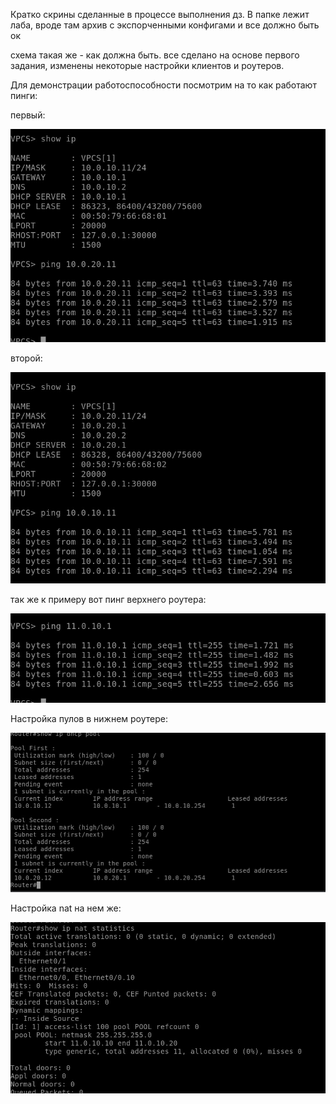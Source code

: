 Кратко скрины сделанные в процессе выполнения дз. В папке лежит лаба, вроде там архив с экспорченными конфигами и все должно быть ок



схема такая же - как должна быть. все сделано на основе первого задания, изменены некоторые настройки клиентов и роутеров.


Для демонстрации работоспособности посмотрим на то как работают пинги:


первый:

![Иллюстрация к проекту](https://github.com/piezzacondoleezza/hsenet/blob/main/task3/images/new_ping1.jpg)

второй:

![Иллюстрация к проекту](https://github.com/piezzacondoleezza/hsenet/blob/main/task3/images/new_ping2.jpg)

так же к примеру вот пинг верхнего роутера:

![Иллюстрация к проекту](https://github.com/piezzacondoleezza/hsenet/blob/main/task3/images/new_router_ping.jpg)

Настройка пулов в нижнем роутере:

![Иллюстрация к проекту](https://github.com/piezzacondoleezza/hsenet/blob/main/task3/images/new_pools.jpg)

Настройка nat на нем же:

![Иллюстрация к проекту](https://github.com/piezzacondoleezza/hsenet/blob/main/task3/images/new_nat.jpg)




